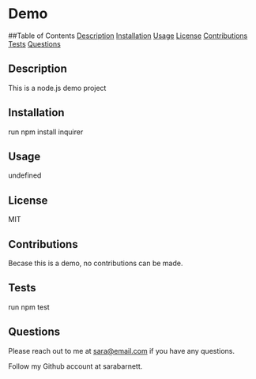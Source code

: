 # Demo
  ##Table of Contents
  [Description](#description)
  [Installation](#installation)
  [Usage](#useage)
  [License](#license)
  [Contributions](#contributions)
  [Tests](#tests)
  [Questions](#questions)

  ## Description
  This is a node.js demo project
  ## Installation
  run npm install inquirer
  ## Usage
  undefined
  ## License
  MIT
  ## Contributions
  Becase this is a demo, no contributions can be made.
  ## Tests 
  run npm test
  ## Questions 
  Please reach out to me at sara@email.com if you have any questions.
  
  Follow my Github account at sarabarnett.
   